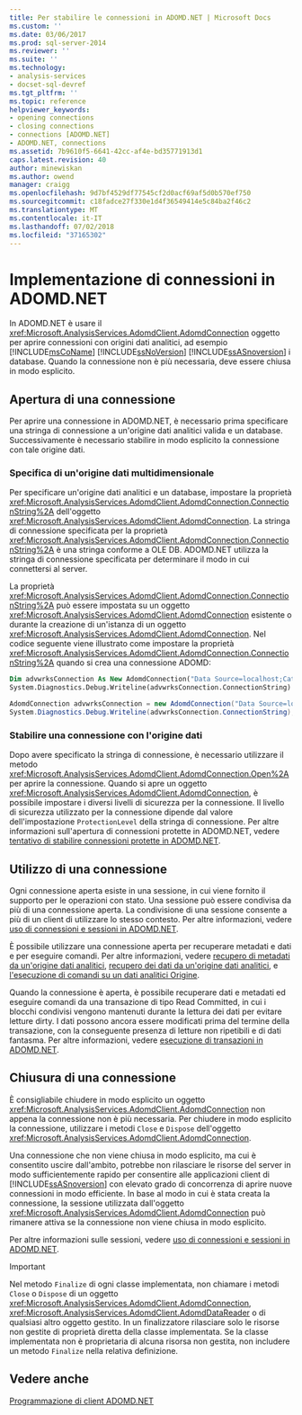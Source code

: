 ```yaml
---
title: Per stabilire le connessioni in ADOMD.NET | Microsoft Docs
ms.custom: ''
ms.date: 03/06/2017
ms.prod: sql-server-2014
ms.reviewer: ''
ms.suite: ''
ms.technology:
- analysis-services
- docset-sql-devref
ms.tgt_pltfrm: ''
ms.topic: reference
helpviewer_keywords:
- opening connections
- closing connections
- connections [ADOMD.NET]
- ADOMD.NET, connections
ms.assetid: 7b9610f5-6641-42cc-af4e-bd35771913d1
caps.latest.revision: 40
author: minewiskan
ms.author: owend
manager: craigg
ms.openlocfilehash: 9d7bf4529df77545cf2d0acf69af5d0b570ef750
ms.sourcegitcommit: c18fadce27f330e1d4f36549414e5c84ba2f46c2
ms.translationtype: MT
ms.contentlocale: it-IT
ms.lasthandoff: 07/02/2018
ms.locfileid: "37165302"
---
```

# <a name="establishing-connections-in-adomdnet"></a>Implementazione di connessioni in ADOMD.NET
  In ADOMD.NET è usare il <xref:Microsoft.AnalysisServices.AdomdClient.AdomdConnection> oggetto per aprire connessioni con origini dati analitici, ad esempio [!INCLUDE[msCoName](../../includes/msconame-md.md)] [!INCLUDE[ssNoVersion](../../includes/ssnoversion-md.md)] [!INCLUDE[ssASnoversion](../../includes/ssasnoversion-md.md)] i database. Quando la connessione non è più necessaria, deve essere chiusa in modo esplicito.  
  
## <a name="opening-a-connection"></a>Apertura di una connessione  
 Per aprire una connessione in ADOMD.NET, è necessario prima specificare una stringa di connessione a un'origine dati analitici valida e un database. Successivamente è necessario stabilire in modo esplicito la connessione con tale origine dati.  
  
### <a name="specifying-a-multidimensional-data-source"></a>Specifica di un'origine dati multidimensionale  
 Per specificare un'origine dati analitici e un database, impostare la proprietà <xref:Microsoft.AnalysisServices.AdomdClient.AdomdConnection.ConnectionString%2A> dell'oggetto <xref:Microsoft.AnalysisServices.AdomdClient.AdomdConnection>. La stringa di connessione specificata per la proprietà <xref:Microsoft.AnalysisServices.AdomdClient.AdomdConnection.ConnectionString%2A> è una stringa conforme a OLE DB. ADOMD.NET utilizza la stringa di connessione specificata per determinare il modo in cui connettersi al server.  
  
 La proprietà <xref:Microsoft.AnalysisServices.AdomdClient.AdomdConnection.ConnectionString%2A> può essere impostata su un oggetto <xref:Microsoft.AnalysisServices.AdomdClient.AdomdConnection> esistente o durante la creazione di un'istanza di un oggetto <xref:Microsoft.AnalysisServices.AdomdClient.AdomdConnection>. Nel codice seguente viene illustrato come impostare la proprietà <xref:Microsoft.AnalysisServices.AdomdClient.AdomdConnection.ConnectionString%2A> quando si crea una connessione ADOMD:  
  
```vb  
Dim advwrksConnection As New AdomdConnection("Data Source=localhost;Catalog=AdventureWorksAS")  
System.Diagnostics.Debug.Writeline(advwrksConnection.ConnectionString)  
```  
  
```csharp  
AdomdConnection advwrksConnection = new AdomdConnection("Data Source=localhost;Catalog=AdventureWorksAS");  
System.Diagnostics.Debug.Writeline(advwrksConnection.ConnectionString);  
```  
  
### <a name="opening-a-connection-to-the-data-source"></a>Stabilire una connessione con l'origine dati  
 Dopo avere specificato la stringa di connessione, è necessario utilizzare il metodo <xref:Microsoft.AnalysisServices.AdomdClient.AdomdConnection.Open%2A> per aprire la connessione. Quando si apre un oggetto <xref:Microsoft.AnalysisServices.AdomdClient.AdomdConnection>, è possibile impostare i diversi livelli di sicurezza per la connessione. Il livello di sicurezza utilizzato per la connessione dipende dal valore dell'impostazione `ProtectionLevel` della stringa di connessione. Per altre informazioni sull'apertura di connessioni protette in ADOMD.NET, vedere [tentativo di stabilire connessioni protette in ADOMD.NET](connections-in-adomd-net-establishing-secure-connections.md).  
  
## <a name="working-with-a-connection"></a>Utilizzo di una connessione  
 Ogni connessione aperta esiste in una sessione, in cui viene fornito il supporto per le operazioni con stato. Una sessione può essere condivisa da più di una connessione aperta. La condivisione di una sessione consente a più di un client di utilizzare lo stesso contesto. Per altre informazioni, vedere [uso di connessioni e sessioni in ADOMD.NET](../multidimensional-models-adomd-net-client/connections-in-adomd-net-working-with-connections-and-sessions.md).  
  
 È possibile utilizzare una connessione aperta per recuperare metadati e dati e per eseguire comandi. Per altre informazioni, vedere [recupero di metadati da un'origine dati analitici](retrieving-metadata-from-an-analytical-data-source.md), [recupero dei dati da un'origine dati analitici](retrieving-data-from-an-analytical-data-source.md), e [l'esecuzione di comandi su un dati analitici Origine](executing-commands-against-an-analytical-data-source.md).  
  
 Quando la connessione è aperta, è possibile recuperare dati e metadati ed eseguire comandi da una transazione di tipo Read Committed, in cui i blocchi condivisi vengono mantenuti durante la lettura dei dati per evitare letture dirty. I dati possono ancora essere modificati prima del termine della transazione, con la conseguente presenza di letture non ripetibili e di dati fantasma. Per altre informazioni, vedere [esecuzione di transazioni in ADOMD.NET](../../relational-databases/native-client-ole-db-transactions/transactions.md).  
  
## <a name="closing-a-connection"></a>Chiusura di una connessione  
 È consigliabile chiudere in modo esplicito un oggetto <xref:Microsoft.AnalysisServices.AdomdClient.AdomdConnection> non appena la connessione non è più necessaria. Per chiudere in modo esplicito la connessione, utilizzare i metodi `Close` e `Dispose` dell'oggetto <xref:Microsoft.AnalysisServices.AdomdClient.AdomdConnection>.  
  
 Una connessione che non viene chiusa in modo esplicito, ma cui è consentito uscire dall'ambito, potrebbe non rilasciare le risorse del server in modo sufficientemente rapido per consentire alle applicazioni client di [!INCLUDE[ssASnoversion](../../includes/ssasnoversion-md.md)] con elevato grado di concorrenza di aprire nuove connessioni in modo efficiente. In base al modo in cui è stata creata la connessione, la sessione utilizzata dall'oggetto <xref:Microsoft.AnalysisServices.AdomdClient.AdomdConnection> può rimanere attiva se la connessione non viene chiusa in modo esplicito.  
  
 Per altre informazioni sulle sessioni, vedere [uso di connessioni e sessioni in ADOMD.NET](../multidimensional-models-adomd-net-client/connections-in-adomd-net-working-with-connections-and-sessions.md).  
  
> [!IMPORTANT]  
>  Nel metodo `Finalize` di ogni classe implementata, non chiamare i metodi `Close` o `Dispose` di un oggetto <xref:Microsoft.AnalysisServices.AdomdClient.AdomdConnection>, <xref:Microsoft.AnalysisServices.AdomdClient.AdomdDataReader> o di qualsiasi altro oggetto gestito. In un finalizzatore rilasciare solo le risorse non gestite di proprietà diretta della classe implementata. Se la classe implementata non è proprietaria di alcuna risorsa non gestita, non includere un metodo `Finalize` nella relativa definizione.  
  
## <a name="see-also"></a>Vedere anche  
 [Programmazione di client ADOMD.NET](adomd-net-client-programming.md)  
  
  
